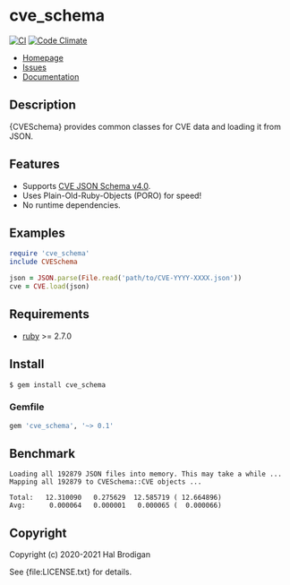 # cve_schema

[![CI](https://github.com/postmodern/cve_schema.rb/actions/workflows/ruby.yml/badge.svg)](https://github.com/postmodern/cve_schema.rb/actions/workflows/ruby.yml)
[![Code Climate](https://codeclimate.com/github/postmodern/cve_schema.rb.svg)](https://codeclimate.com/github/postmodern/cve_schema.rb)

* [Homepage](https://github.com/postmodern/cve_schema.rb#readme)
* [Issues](https://github.com/postmodern/cve_schema.rb/issues)
* [Documentation](http://rubydoc.info/gems/cve_schema/frames)

## Description

{CVESchema} provides common classes for CVE data and loading it from JSON.

## Features

* Supports [CVE JSON Schema v4.0].
* Uses Plain-Old-Ruby-Objects (PORO) for speed!
* No runtime dependencies.

## Examples

```ruby
require 'cve_schema'
include CVESchema

json = JSON.parse(File.read('path/to/CVE-YYYY-XXXX.json'))
cve = CVE.load(json)
```

## Requirements

* [ruby] >= 2.7.0

## Install

```shell
$ gem install cve_schema
```

### Gemfile

```ruby
gem 'cve_schema', '~> 0.1'
```

## Benchmark

    Loading all 192879 JSON files into memory. This may take a while ...
    Mapping all 192879 to CVESchema::CVE objects ...
    
    Total:	 12.310090   0.275629  12.585719 ( 12.664896)
    Avg:	  0.000064   0.000001   0.000065 (  0.000066)

## Copyright

Copyright (c) 2020-2021 Hal Brodigan

See {file:LICENSE.txt} for details.

[CVE JSON Schema v4.0]: https://github.com/CVEProject/cve-schema/blob/master/schema/v4.0/DRAFT-JSON-file-format-v4.md

[ruby]: https://www.ruby-lang.org/
